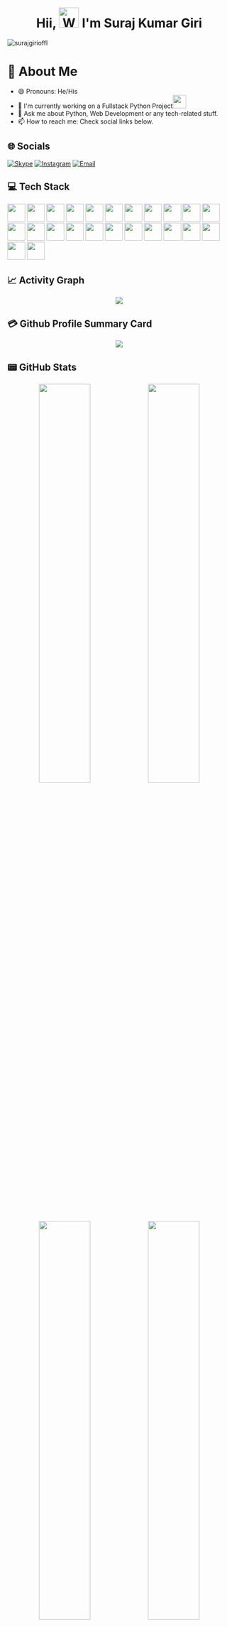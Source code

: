 <h1 align="center"> Hii, <img src="https://raw.githubusercontent.com/nixin72/nixin72/master/wave.gif"
         alt="Waving hand animated gif"
         height="45"
         width="45" /> I'm Suraj Kumar Giri</h1>

<p align="left"> <img src="https://komarev.com/ghpvc/?username=surajgirioffl&label=Views&color=blue&style=plastic&style=for-the-badge" alt="surajgirioffl" /> </p>

# 💫 About Me

- 😄 Pronouns: He/His
- 🔭 I'm currently working on a Fullstack Python Project<img src="https://media.giphy.com/media/WUlplcMpOCEmTGBtBW/giphy.gif" width="30">
- 💬 Ask me about Python, Web Development or any tech-related stuff.
- 📫 How to reach me: Check social links below.

## 🌐 Socials

[![Skype](https://img.shields.io/badge/Skype-009EDC?style=for-the-badge&logo=skype&logoColor=white)](https://join.skype.com/invite/ueCeIiuYjHSn)
[![Instagram](https://img.shields.io/badge/Instagram-d62976?style=for-the-badge&logo=instagram&logoColor=white)](https://instagram.com/surajgirioffl)
[![Email](https://img.shields.io/badge/email-477CE3?style=for-the-badge&logo=gmail&logoColor=white)](mailto:surajgirioffl@gmail.com)

## 💻 Tech Stack

<p float="left">
<img width="40" height="40" display="inline-block" src="https://cdn.jsdelivr.net/gh/devicons/devicon/icons/c/c-original.svg" />
<img width="40" height="40" display="inline-block" src="https://cdn.jsdelivr.net/gh/devicons/devicon/icons/cplusplus/cplusplus-original.svg" />
<img width="40" height="40" display="inline-block"  src="https://cdn.jsdelivr.net/gh/devicons/devicon/icons/java/java-original-wordmark.svg" />
<img width="40" height="40" display="inline-block"  src="https://cdn.jsdelivr.net/gh/devicons/devicon/icons/python/python-original-wordmark.svg" />
<img width="40" height="40" display="inline-block"  src="https://cdn.jsdelivr.net/gh/devicons/devicon/icons/javascript/javascript-original.svg" />
<img width="40" height="40" display="inline-block"  src="https://cdn.jsdelivr.net/gh/devicons/devicon/icons/php/php-original.svg" />
<img width="40" height="40" display="inline-block"  src="https://cdn.jsdelivr.net/gh/devicons/devicon/icons/html5/html5-plain-wordmark.svg" />
<img width="40" height="40" display="inline-block"  src="https://cdn.jsdelivr.net/gh/devicons/devicon/icons/css3/css3-plain-wordmark.svg" />
<img width="40" height="40" display="inline-block"  src="https://cdn.jsdelivr.net/gh/devicons/devicon/icons/bootstrap/bootstrap-original-wordmark.svg" />
<img width="40" height="40" display="inline-block"  src="https://cdn.jsdelivr.net/gh/devicons/devicon/icons/jquery/jquery-plain-wordmark.svg" />
<img width="40" height="40" display="inline-block"  src="https://cdn.jsdelivr.net/gh/devicons/devicon/icons/react/react-original-wordmark.svg" />
<img width="40" height="40" display="inline-block"  src="https://cdn.jsdelivr.net/gh/devicons/devicon/icons/flask/flask-original-wordmark.svg" />
<img width="40" height="40" display="inline-block"  src="https://cdn.jsdelivr.net/gh/devicons/devicon/icons/django/django-plain.svg" />
<img width="40" height="40" display="inline-block"  src="https://cdn.jsdelivr.net/gh/devicons/devicon/icons/selenium/selenium-original.svg" />
<img width="40" height="40" display="inline-block"  src="https://cdn.jsdelivr.net/gh/devicons/devicon/icons/opencv/opencv-original-wordmark.svg" />
<img width="40" height="40" display="inline-block"  src="https://cdn.jsdelivr.net/gh/devicons/devicon/icons/nodejs/nodejs-plain-wordmark.svg" />
<img width="40" height="40" display="inline-block"  src="https://cdn.jsdelivr.net/gh/devicons/devicon/icons/express/express-original-wordmark.svg" />
<img width="40" height="40" display="inline-block"  src="https://cdn.jsdelivr.net/gh/devicons/devicon/icons/mysql/mysql-original-wordmark.svg" />
<img width="40" height="40" display="inline-block"  src="https://cdn.jsdelivr.net/gh/devicons/devicon/icons/sqlite/sqlite-original-wordmark.svg" />
<img width="40" height="40" display="inline-block"  src="https://cdn.jsdelivr.net/gh/devicons/devicon/icons/markdown/markdown-original.svg" />
<img width="40" height="40" display="inline-block"  src="https://cdn.jsdelivr.net/gh/devicons/devicon/icons/linux/linux-original.svg" />
<img width="40" height="40" display="inline-block" src="https://cdn.jsdelivr.net/gh/devicons/devicon/icons/git/git-plain-wordmark.svg" />
<img width="40" height="40" display="inline-block" src="https://cdn.jsdelivr.net/gh/devicons/devicon/icons/github/github-original-wordmark.svg" />
<img width="40" height="40" display="inline-block"  src="https://cdn.jsdelivr.net/gh/devicons/devicon/icons/vscode/vscode-original-wordmark.svg" /></p>

## 📈 Activity Graph

<p align="center">
    <img src="https://github-readme-activity-graph.vercel.app/graph?username=surajgirioffl&bg_color=000000&color=fafe10&line=26fde4&point=ffffff&area=true&hide_border=true"/>
</p>

## 💳 Github Profile Summary Card

<p align="center">
  <img src="http://github-profile-summary-cards.vercel.app/api/cards/profile-details?username=surajgirioffl&theme=dark"/>
</p>

## 📟 GitHub Stats

<p align="center">
 <img width="48%" src="http://github-profile-summary-cards.vercel.app/api/cards/stats?username=surajgirioffl&theme=dark" />
 <img width="48%" src="http://github-profile-summary-cards.vercel.app/api/cards/productive-time?username=surajgirioffl&theme=dark&utcOffset=8" />
</p>

<p align="center">
 <img width="48%" src="http://github-profile-summary-cards.vercel.app/api/cards/repos-per-language?username=surajgirioffl&theme=dark" />
 <img width="48%" src="http://github-profile-summary-cards.vercel.app/api/cards/most-commit-language?username=surajgirioffl&theme=dark" />
</p>

<p align="center">
 <img width="48%" src="https://github-readme-stats.vercel.app/api?username=surajgirioffl&show_icons=true&theme=dark" />
 <img width="48%" src="https://github-readme-streak-stats.herokuapp.com/?user=surajgirioffl&theme=dark" />
</p>

<p align="center">
<img src="https://github-readme-stats.vercel.app/api/top-langs/?username=surajgirioffl&show_icons=true&hide_border=true&layout=compact&langs_count=8&theme=tokyonight">
<p align="center">

---

<div align="center">

<img src="https://media.giphy.com/media/LnQjpWaON8nhr21vNW/giphy.gif" width="60"> <em><b>I love connecting with different people from around the world, so if you want to be my friend, feel free to [reach out](https://www.linkedin.com/in/surajgirioffl) and introduce yourself (don't just say hi, tell me about yourself")</b> 😊 💜</em>
<img height="120" alt="Thanks for visiting me" width="100%" src="https://raw.githubusercontent.com/BrunnerLivio/brunnerlivio/master/images/marquee.svg" />

### Show some ❤️ by starring some of the repositories

</div>
